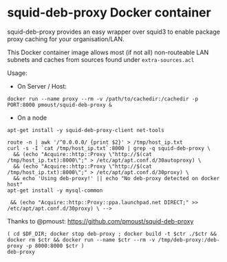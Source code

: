 squid-deb-proxy Docker container
================================

squid-deb-proxy provides an easy wrapper over squid3 to enable package proxy caching for your organisation/LAN.

This Docker container image allows most (if not all) non-routeable LAN subnets and caches from sources found under `extra-sources.acl`

Usage:

* On Server / Host:

`docker run --name proxy --rm -v /path/to/cachedir:/cachedir -p PORT:8000 pmoust/squid-deb-proxy &`

* On a node

```
apt-get install -y squid-deb-proxy-client net-tools
```

```
route -n | awk '/^0.0.0.0/ {print $2}' > /tmp/host_ip.txt
curl -s -I `cat /tmp/host_ip.txt`:8000 | grep -q squid-deb-proxy \
  && (echo "Acquire::http::Proxy \"http://$(cat /tmp/host_ip.txt):8000\";" > /etc/apt/apt.conf.d/30autoproxy) \
  && (echo "Acquire::http::Proxy \"http://$(cat /tmp/host_ip.txt):8000\";" > /etc/apt/apt.conf.d/30proxy) \
  && echo 'Using deb-proxy!' || echo "No deb-proxy detected on docker host"
apt-get install -y mysql-common

```


```
 && (echo "Acquire::http::Proxy::ppa.launchpad.net DIRECT;" >> /etc/apt/apt.conf.d/30proxy) \ -->
```

Thanks to @pmoust: https://github.com/pmoust/squid-deb-proxy

```
( cd $DF_DIR; docker stop deb-proxy ; docker build -t $ctr ./$ctr && docker rm $ctr && docker run --name $ctr --rm -v /tmp/deb-proxy:/deb-proxy -p 8000:8000 $ctr )
deb-proxy
```
